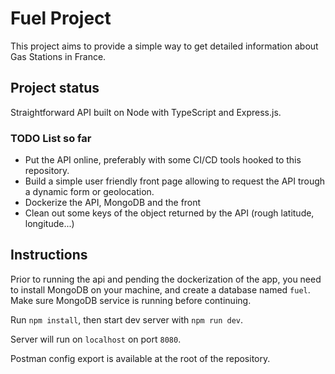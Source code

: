 # Fuel Project

This project aims to provide a simple way to get detailed information about Gas Stations in France.

## Project status

Straightforward API built on Node with TypeScript and Express.js.

### TODO List so far

- Put the API online, preferably with some CI/CD tools hooked to this repository.
- Build a simple user friendly front page allowing to request the API trough a dynamic form or geolocation.
- Dockerize the API, MongoDB and the front
- Clean out some keys of the object returned by the API (rough latitude, longitude...)

## Instructions

Prior to running the api and pending the dockerization of the app, you need to install MongoDB on your machine, and create a database named `fuel`. Make sure MongoDB service is running before continuing.

Run `npm install`, then start dev server with `npm run dev`.

Server will run on `localhost` on port `8080`.

Postman config export is available at the root of the repository.
